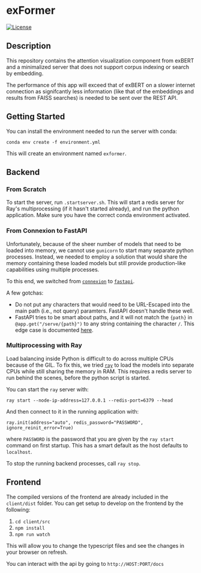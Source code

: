 # exFormer

[![License](https://img.shields.io/badge/License-Apache%202.0-blue.svg)](https://opensource.org/licenses/Apache-2.0)

## Description
This repository contains the attention visualization component from exBERT and a minimalized server that does not support corpus indexing or search by embedding.

The performance of this app will exceed that of exBERT on a slower internet connection as signifcantly less information (like that of the embeddings and results from FAISS searches) is needed to be sent over the REST API.


## Getting Started
You can install the environment needed to run the server with conda:

`conda env create -f environment.yml`

This will create an environment named `exformer`.

## Backend
### From Scratch
To start the server, run `.startserver.sh`. This will start a redis server for Ray's multiprocessing (if it hasn't started already), and run the python application. Make sure you have the correct conda environment activated.

### From Connexion to FastAPI
Unfortunately, because of the sheer number of models that need to be loaded into memory, we cannot use `gunicorn` to start many separate python processes. Instead, we needed to employ a solution that would share the memory containing these loaded models but still provide production-like capabilities using multiple processes.

To this end, we switched from [`connexion`](https://connexion.readthedocs.io/en/latest/) to [`fastapi`](https://fastapi.tiangolo.com/).

A few gotchas:
- Do not put any characters that would need to be URL-Escaped into the main path (i.e., not query) paramters. FastAPI doesn't handle these well.
- FastAPI tries to be smart about paths, and it will not match the `{path}` in `@app.get("/serve/{path}")` to any string containing the character `/`. This edge case is documented [here](https://fastapi.tiangolo.com/tutorial/path-params/#path-parameters-containing-paths).

### Multiprocessing with Ray
Load balancing inside Python is difficult to do across multiple CPUs because of the GIL. To fix this, we tried [`ray`](https://ray.io/) to load the models into separate CPUs while still sharing the memory in RAM. This requires a redis server to run behind the scenes, before the python script is started.

You can start the `ray` server with:

`ray start --node-ip-address=127.0.0.1 --redis-port=6379 --head`

And then connect to it in the running application with:

`ray.init(address="auto", redis_password="PASSWORD", ignore_reinit_error=True)`

where `PASSWORD` is the password that you are given by the `ray start` command on first startup. This has a smart default as the host defaults to `localhost`.

To stop the running backend processes, call `ray stop`.

## Frontend
The compiled versions of the frontend are already included in the `client/dist` folder. You can get setup to develop on the frontend by the following:

1. `cd client/src`
2. `npm install`
3. `npm run watch`

This will allow you to change the typescript files and see the changes in your browser on refresh.

You can interact with the api by going to `http://HOST:PORT/docs`
